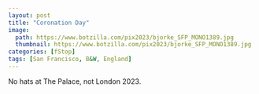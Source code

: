 ```yaml
---
layout: post
title: "Coronation Day"
image:
  path: https://www.botzilla.com/pix2023/bjorke_SFP_MONO1389.jpg
  thumbnail: https://www.botzilla.com/pix2023/bjorke_SFP_MONO1389.jpg
categories: [fStop]
tags: [San Francisco, B&W, England]
---
```


No hats at The Palace, not London 2023.

